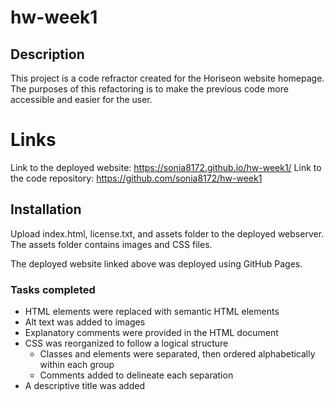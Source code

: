 # hw-week1

## Description

This project is a code refractor created for the Horiseon website homepage. The purposes of this refactoring is to make the previous code more accessible and easier for the user.

# Links

Link to the deployed website: https://sonia8172.github.io/hw-week1/
Link to the code repository: https://github.com/sonia8172/hw-week1

## Installation

Upload index.html, license.txt, and assets folder to the deployed webserver.  The assets folder contains images and CSS files.

The deployed website linked above was deployed using GitHub Pages.

### Tasks completed
* HTML elements were replaced with semantic HTML elements
* Alt text was added to images
* Explanatory comments were provided in the HTML document
* CSS was reorganized to follow a logical structure
    * Classes and elements were separated, then ordered alphabetically within each group
    * Comments added to delineate each separation
* A descriptive title was added